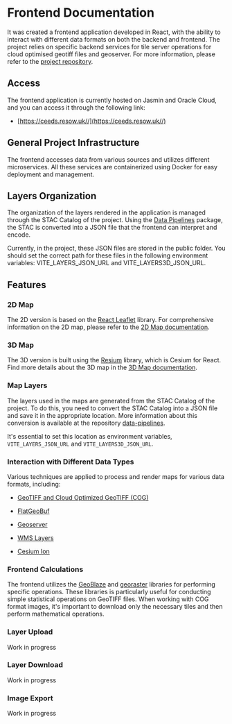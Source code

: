 # Frontend Documentation

It was created a frontend application developed in React, with the ability to interact with different data formats on both the backend and frontend. The project relies on specific backend services for tile server operations for cloud optimised geotiff files and geoserver. For more information, please refer to the [project repository](https://gitlab.com/nocacuk/ocean-informatics/ReSOW/frontend).

## Access

The frontend application is currently hosted on Jasmin and Oracle Cloud, and you can access it through the following link:

- [https://ceeds.resow.uk//](https://ceeds.resow.uk//)

## General Project Infrastructure

The frontend accesses data from various sources and utilizes different microservices. All these services are containerized using Docker for easy deployment and management.

## Layers Organization

The organization of the layers rendered in the application is managed through the STAC Catalog of the project. Using the [Data Pipelines](https://github.com/NOC-OI/data_pipelines) package, the STAC is converted into a JSON file that the frontend can interpret and encode.

Currently, in the project, these JSON files are stored in the public folder. You should set the correct path for these files in the following environment variables: VITE_LAYERS_JSON_URL and VITE_LAYERS3D_JSON_URL.

## Features

### 2D Map

The 2D version is based on the [React Leaflet](https://react-leaflet.js.org/) library. For comprehensive information on the 2D map, please refer to the [2D Map documentation](2dmap.md).

### 3D Map

The 3D version is built using the [Resium](https://resium.reearth.io/) library, which is Cesium for React. Find more details about the 3D map in the [3D Map documentation](3dmap.md).

### Map Layers

The layers used in the maps are generated from the STAC Catalog of the project. To do this, you need to convert the STAC Catalog into a JSON file and save it in the appropriate location. More information about this conversion is available at the repository [data-pipelines](https://github.com/NOC-OI/data_pipelines).

It's essential to set this location as environment variables, `VITE_LAYERS_JSON_URL` and `VITE_LAYERS3D_JSON_URL`.

### Interaction with Different Data Types

Various techniques are applied to process and render maps for various data formats, including:

- [GeoTIFF and Cloud Optimized GeoTIFF (COG)](geotiff_cog.md)

- [FlatGeoBuf](fgb.md)

- [Geoserver](geoserver.md)

- [WMS Layers](wms.md)

- [Cesium Ion](cesium_ion.md)

### Frontend Calculations

The frontend utilizes the [GeoBlaze](https://geoblaze.io/) and [georaster](https://github.com/GeoTIFF/georaster) libraries for performing specific operations. These libraries is particularly useful for conducting simple statistical operations on GeoTIFF files. When working with COG format images, it's important to download only the necessary tiles and then perform mathematical operations.

### Layer Upload

Work in progress

### Layer Download

Work in progress

### Image Export

Work in progress